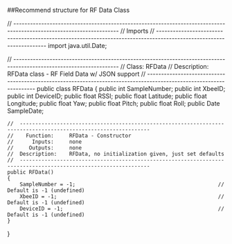 ##Recommend structure for RF Data Class

//  --------------------------------------------------------------------------------------------------------------------
//  Imports
//  --------------------------------------------------------------------------------------------------------------------
import java.util.Date;

//  --------------------------------------------------------------------------------------------------------------------
//        Class:    RFData
//  Description:	RFData class - RF Field Data w/ JSON support
//  --------------------------------------------------------------------------------------------------------------------
public class RFData
{
    public int SampleNumber;
    public int XbeeID;
    public int DeviceID;
    public float RSSI;
    public float Latitude;
    public float Longitude;
    public float Yaw;
    public float Pitch;
    public float Roll;
    public Date SampleDate;

    //	----------------------------------------------------------------------------------------------------------------
    //    Function:     RFData - Constructor
    //      Inputs:	    none
    //     Outputs:	    none
    //  Description:    RFData, no initialization given, just set defaults
    //	----------------------------------------------------------------------------------------------------------------
    public RFData()
    {
        SampleNumber = -1;                                              // Default is -1 (undefined)
        XbeeID = -1;                                                    // Default is -1 (undefined)
        DeviceID = -1;                                                  // Default is -1 (undefined)
    }
}

